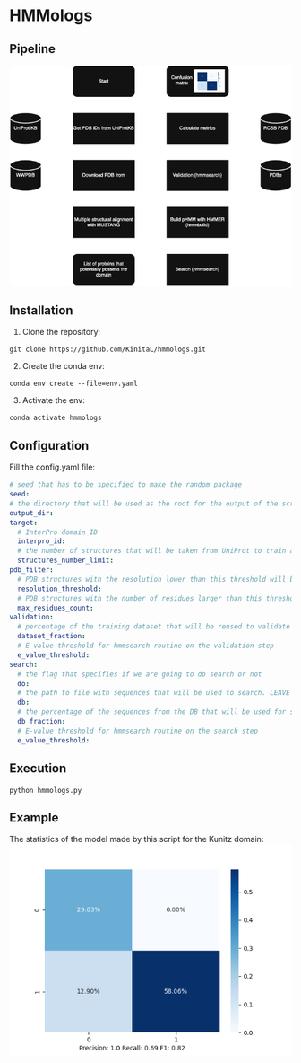 # HMMologs

## Pipeline
![Pipeline](./assets/pipeline.png "Pipeline")

## Installation
1. Clone the repository:
```shell
git clone https://github.com/KinitaL/hmmologs.git
```
2. Create the conda env:
```shell
conda env create --file=env.yaml
```
3. Activate the env:
```shell
conda activate hmmologs
```

## Configuration
Fill the config.yaml file:
```yaml
# seed that has to be specified to make the random package
seed:  
# the directory that will be used as the root for the output of the script
output_dir: 
target:
  # InterPro domain ID
  interpro_id:
  # the number of structures that will be taken from UniProt to train a model
  structures_number_limit: 
pdb_filter:
  # PDB structures with the resolution lower than this threshold will be discarded
  resolution_threshold:
  # PDB structures with the number of residues larger than this threshold will be discarded
  max_residues_count: 
validation:
  # percentage of the training dataset that will be reused to validate recall of the model
  dataset_fraction: 
  # E-value threshold for hmmsearch routine on the validation step
  e_value_threshold: 
search:
  # the flag that specifies if we are going to do search or not
  do: 
  # the path to file with sequences that will be used to search. LEAVE EMPTY if you want to search against the whole PDB.
  db: 
  # the percentage of the sequences from the DB that will be used for search
  db_fraction: 
  # E-value threshold for hmmsearch routine on the search step
  e_value_threshold: 
```
## Execution
```shell
python hmmologs.py 
```

## Example
The statistics of the model made by this script for the Kunitz domain:
![Confusion Matrix](./assets/confusion_matrix_kunitz.png "Confusion matrix")